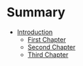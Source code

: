 # Summary

* [Introduction](README.md)
    * [First Chapter](chapter1.md)
    * [Second Chapter](3.md)
    * [Third Chapter](third-chapter.md)

